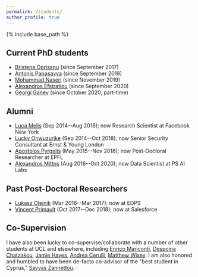 ```yaml
---
permalink: /students/
author_profile: true
---
```


{% include base_path %}

## Current PhD students
- [Bristena Oprisanu](https://www.bristenaop.com/) (since September 2017)
-	[Antonis Papasavva](https://antonispapasavva.github.io/) (since September 2019)
-	[Mohammad Naseri](https://mohammadnaseri.github.io/) (since November 2019)
- [Alexandros Efstratiou](https://alefstrat.github.io/) (since September 2020)
- [Georgi Ganev](https://ganevgv.github.io/) (since October 2020, part-time)

## Alumni
-  [Luca Melis](https://lucamelis.github.io/) (Sep 2014--Aug 2018); now Research Scientist at Facebook New York
-  [Lucky Onwuzurike](https://luckenzo.github.io/) (Sep 2014--Oct 2018); now Senior Security Consultant at Ernst & Young London
-  [Apostolos Pyrgelis](https://mex2meou.github.io/webpage/) (May 2015--Nov 2018); now Post-Doctoral Researcher at EPFL
-  [Alexandros Mittos](https://mittos.xyz) (Aug 2016--Oct 2020); now Data Scientist at PS AI Labs


## Past Post-Doctoral Researchers
-   [Lukasz Olejnik](https://lukaszolejnik.com/) (Mar 2016--Mar 2017); now at EDPS
-   [Vincent Primault](http://www.cs.ucl.ac.uk/people/V.Primault.html/) (Oct 2017--Dec 2018); now at Salesforce


## Co-Supervision
I have also been lucky to co-supervise/collaborate with a number of other students at UCL and elsewhere, including [Enrico Mariconti](http://www0.cs.ucl.ac.uk/staff/E.Mariconti/), [Despoina Chatzakou](http://oswinds.csd.auth.gr/people/despoina-chatzakou), [Jamie Hayes](http://www.homepages.ucl.ac.uk/~ucabaye/), [Andrea Cerulli](https://andreacerulli.github.io/), [Matthew Wixey](https://www.pwc.co.uk/contacts/m/matt-wixey.html).
I am also honored and humbled to have been de-facto co-advisor of the "best student in Cyprus," [Savvas Zannettou](http://zsavvas.github.io).
